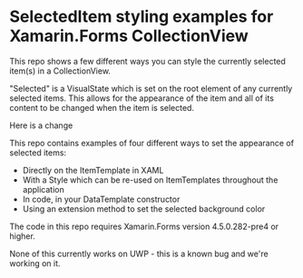 # SelectedItem styling examples for Xamarin.Forms CollectionView

This repo shows a few different ways you can style the currently selected item(s) in a CollectionView. 

"Selected" is a VisualState which is set on the root element of any currently selected items. This allows for the appearance of the item and all of its content to be changed when the item is selected. 

Here is a change

This repo contains examples of four different ways to set the appearance of selected items:

- Directly on the ItemTemplate in XAML
- With a Style which can be re-used on ItemTemplates throughout the application
- In code, in your DataTemplate constructor
- Using an extension method to set the selected background color

The code in this repo requires Xamarin.Forms version 4.5.0.282-pre4 or higher. 

None of this currently works on UWP - this is a known bug and we're working on it. 
